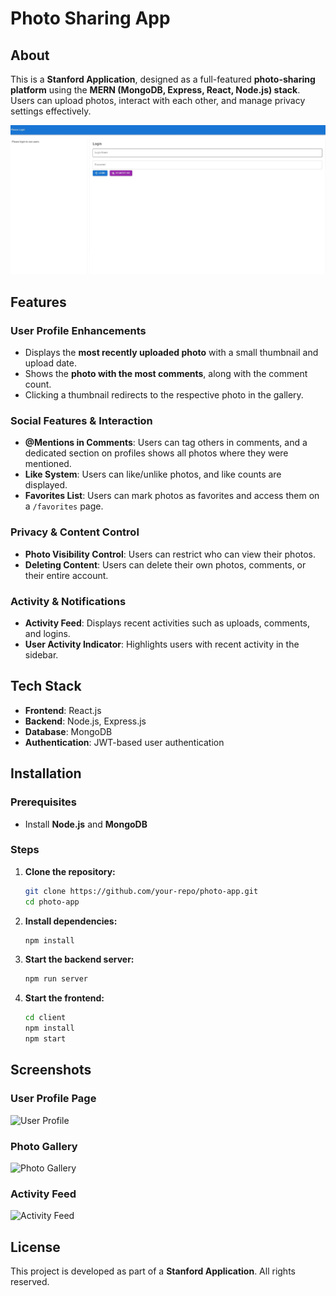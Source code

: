 # Photo Sharing App

## About
This is a **Stanford Application**, designed as a full-featured **photo-sharing platform** using the **MERN (MongoDB, Express, React, Node.js) stack**. Users can upload photos, interact with each other, and manage privacy settings effectively.

![App Screenshot](images/ps-login.JPEG)

## Features

### User Profile Enhancements
- Displays the **most recently uploaded photo** with a small thumbnail and upload date.
- Shows the **photo with the most comments**, along with the comment count.
- Clicking a thumbnail redirects to the respective photo in the gallery.

### Social Features & Interaction
- **@Mentions in Comments**: Users can tag others in comments, and a dedicated section on profiles shows all photos where they were mentioned.
- **Like System**: Users can like/unlike photos, and like counts are displayed.
- **Favorites List**: Users can mark photos as favorites and access them on a `/favorites` page.

### Privacy & Content Control
- **Photo Visibility Control**: Users can restrict who can view their photos.
- **Deleting Content**: Users can delete their own photos, comments, or their entire account.

### Activity & Notifications
- **Activity Feed**: Displays recent activities such as uploads, comments, and logins.
- **User Activity Indicator**: Highlights users with recent activity in the sidebar.

## Tech Stack
- **Frontend**: React.js
- **Backend**: Node.js, Express.js
- **Database**: MongoDB
- **Authentication**: JWT-based user authentication

## Installation

### Prerequisites
- Install **Node.js** and **MongoDB**

### Steps
1. **Clone the repository:**
   ```sh
   git clone https://github.com/your-repo/photo-app.git
   cd photo-app
   ```
2. **Install dependencies:**
   ```sh
   npm install
   ```
3. **Start the backend server:**
   ```sh
   npm run server
   ```
4. **Start the frontend:**
   ```sh
   cd client
   npm install
   npm start
   ```

## Screenshots

### User Profile Page
![User Profile](./images/user_profile.png)

### Photo Gallery
![Photo Gallery](./images/photo_gallery.png)

### Activity Feed
![Activity Feed](./images/activity_feed.png)

## License
This project is developed as part of a **Stanford Application**. All rights reserved.
